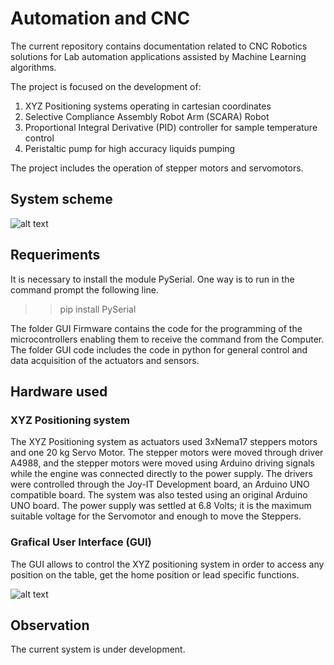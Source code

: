 
# Automation and CNC

The current repository contains documentation related to CNC Robotics solutions for Lab automation applications assisted by Machine Learning algorithms.

The project is focused on the development of:

 1) XYZ Positioning systems operating in cartesian coordinates
 2) Selective Compliance Assembly Robot Arm (SCARA) Robot
 3) Proportional Integral Derivative (PID) controller for sample temperature control
 4) Peristaltic pump for high accuracy liquids pumping

The project includes the operation of stepper motors and servomotors.

## System scheme

![alt text](https://github.com/renecartaya/Automation-and-CNC/blob/main/Autosampler%20I.png)

## Requeriments

It is necessary to install the module PySerial. One way is to run in the command prompt the following line.

  >> pip install PySerial

The folder GUI Firmware contains the code for the programming of the microcontrollers enabling them to receive the command from the Computer. The folder GUI code includes the code in python for general control and data acquisition of the actuators and sensors.

## Hardware used

### XYZ Positioning system

The XYZ Positioning system as actuators used 3xNema17 steppers motors and one 20 kg Servo Motor. The stepper motors were moved through driver A4988, and the stepper motors were moved using Arduino driving signals while the engine was connected directly to the power supply. The drivers were controlled through the Joy-IT Development board, an Arduino UNO compatible board. The system was also tested using an original Arduino UNO board. The power supply was settled at 6.8 Volts; it is the maximum suitable voltage for the Servomotor and enough to move the Steppers. 

### Grafical User Interface (GUI)

The GUI allows to control the XYZ positioning system in order to access any position on the table, get the home position or lead specific functions.

![alt text](https://github.com/renecartaya/Automation-and-CNC/blob/main/GUI_Autosampler.png)

## Observation

The current system is under development. 
